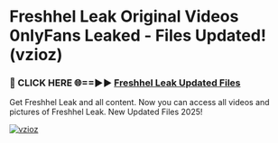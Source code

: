 # Freshhel Leak Original Videos 0nlyFans Leaked - Files Updated! (vzioz)

<h3>🔴 CLICK HERE 🌐==►► <a href="https://tinyurl.com/2jnfzry5" rel="nofollow">Freshhel Leak Updated Files</a></h3>

Get Freshhel Leak and all content. Now you can access all videos and pictures of Freshhel Leak. New Updated Files 2025!

[![vzioz](https://i.imgur.com/GyGTBgg.gif)](https://tinyurl.com/2jnfzry5)
